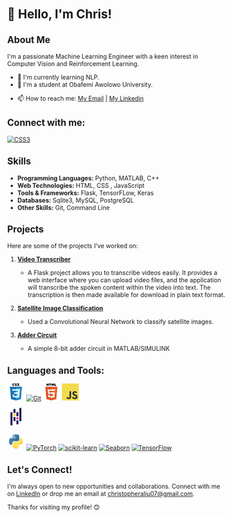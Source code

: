 <!--### Hi there 👋


**al-chris/al-chris** is a ✨ _special_ ✨ repository because its `README.md` (this file) appears on your GitHub profile.

Here are some ideas to get you started:

- 🔭 I’m currently working on ...
- 🌱 I’m currently learning ...
- 👯 I’m looking to collaborate on ...
- 🤔 I’m looking for help with ...
- 💬 Ask me about ...
- 📫 How to reach me: ...
- 😄 Pronouns: ...
- ⚡ Fun fact: ...
-->


# 👋 Hello, I'm Chris!

## About Me

I'm a passionate Machine Learning Engineer with a keen interest in Computer Vision and Reinforcement Learning.

- 🌱 I'm currently learning NLP.
- 💼 I'm a student at Obafemi Awolowo University.
<!-- - 🔭 I'm currently working on [Current Project or Focus]. -->
- 📫 How to reach me: [My Email](christopheraliu07@gmail.com) | [My Linkedin](https://linkedin/al/al-chris)

## Connect with me:

<!-- [![LinkedIn](https://raw.githubusercontent.com/rahuldkjain/github-profile-readme-generator/master/src/images/icons/Social/linked-in-alt.svg)](https://linkedin.com/in/al-chris) -->
[<img src="https://raw.githubusercontent.com/rahuldkjain/github-profile-readme-generator/master/src/images/icons/Social/linked-in-alt.svg" alt="CSS3" width="40" height="40"/>](https://linkedin.com/in/al-chris)

## Skills

- **Programming Languages:** Python, MATLAB, C++
- **Web Technologies:** HTML, CSS , JavaScript
- **Tools & Frameworks:** Flask, TensorFLow, Keras
- **Databases:** Sqlite3, MySQL, PostgreSQL
- **Other Skills:** Git, Command Line

## Projects

Here are some of the projects I've worked on:

1. **[Video Transcriber](https://github.com/al-chris/Video_Transcriber)**
   - A Flask project allows you to transcribe videos easily. It provides a web interface where you can upload video files, and the application will transcribe the spoken content within the video into text. The transcription is then made available for download in plain text format.
     

2. **[Satellite Image Classification](https://github.com/al-chris/satelliteImageClassification)**
   - Used a Convolutional Neural Network to classify satellite images.
     
     
3. **[Adder Circuit](https://github.com/al-chris/Adder)**
   - A simple 8-bit adder circuit in MATLAB/SIMULINK
     

## Languages and Tools:

[<img src="https://raw.githubusercontent.com/devicons/devicon/master/icons/css3/css3-original-wordmark.svg" alt="CSS3" width="40" height="40"/>](https://www.w3schools.com/css/)
[<img src="https://www.vectorlogo.zone/logos/git-scm/git-scm-icon.svg" alt="Git" width="40" height="40"/>](https://git-scm.com/)
[<img src="https://raw.githubusercontent.com/devicons/devicon/master/icons/html5/html5-original-wordmark.svg" alt="HTML5" width="40" height="40"/>](https://www.w3.org/html/)
[<img src="https://raw.githubusercontent.com/devicons/devicon/master/icons/javascript/javascript-original.svg" alt="JavaScript" width="40" height="40"/>](https://developer.mozilla.org/en-US/docs/Web/JavaScript)
<!-- [<img src="https://raw.githubusercontent.com/devicons/devicon/master/icons/mongodb/mongodb-original-wordmark.svg" alt="MongoDB" width="40" height="40"/>](https://www.mongodb.com/)
[<img src="https://raw.githubusercontent.com/devicons/devicon/master/icons/nestjs/nestjs-plain.svg" alt="NestJS" width="40" height="40"/>](https://nestjs.com/)
[<img src="https://raw.githubusercontent.com/devicons/devicon/master/icons/nodejs/nodejs-original-wordmark.svg" alt="Node.js" width="40" height="40"/>](https://nodejs.org)
[<img src="https://www.vectorlogo.zone/logos/opencv/opencv-icon.svg" alt="OpenCV" width="40" height="40"/>](https://opencv.org/) -->
[<img src="https://raw.githubusercontent.com/devicons/devicon/2ae2a900d2f041da66e950e4d48052658d850630/icons/pandas/pandas-original.svg" alt="Pandas" width="40" height="40"/>](https://pandas.pydata.org/)
<!-- [<img src="https://raw.githubusercontent.com/devicons/devicon/master/icons/postgresql/postgresql-original-wordmark.svg" alt="PostgreSQL" width="40" height="40"/>](https://www.postgresql.org) -->
[<img src="https://raw.githubusercontent.com/devicons/devicon/master/icons/python/python-original.svg" alt="Python" width="40" height="40"/>](https://www.python.org)
[<img src="https://www.vectorlogo.zone/logos/pytorch/pytorch-icon.svg" alt="PyTorch" width="40" height="40"/>](https://pytorch.org/)
[<img src="https://upload.wikimedia.org/wikipedia/commons/0/05/Scikit_learn_logo_small.svg" alt="scikit-learn" width="40" height="40"/>](https://scikit-learn.org/)
[<img src="https://seaborn.pydata.org/_images/logo-mark-lightbg.svg" alt="Seaborn" width="40" height="40"/>](https://seaborn.pydata.org/)
[<img src="https://www.vectorlogo.zone/logos/tensorflow/tensorflow-icon.svg" alt="TensorFlow" width="40" height="40"/>](https://www.tensorflow.org)
<!-- [<img src="https://raw.githubusercontent.com/devicons/devicon/master/icons/typescript/typescript-original.svg" alt="TypeScript" width="40" height="40"/>](https://www.typescriptlang.org/) -->


<!--
## GitHub Stats

![Your GitHub Stats](https://github-readme-stats.vercel.app/api?username=YourUsername&show_icons=true&theme=radical)


## Recent Blog Posts

- [Blog Post 1 Title](Link to Blog Post 1)
- [Blog Post 2 Title](Link to Blog Post 2)
- [Blog Post 3 Title](Link to Blog Post 3)
-->

## Let's Connect!

I'm always open to new opportunities and collaborations. Connect with me on [LinkedIn](https://linkedin.com/in/al-chris) or drop me an email at [christopheraliu07@gmail.com](christopheraliu07@gmail.com).

Thanks for visiting my profile! 😊
